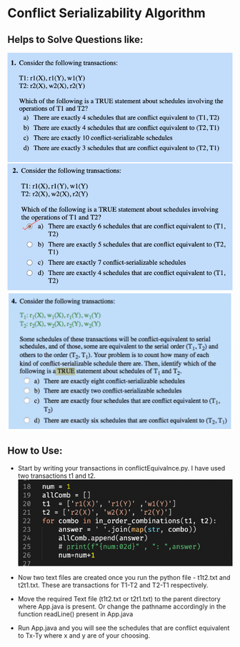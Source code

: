 # Conflict Serializability Algorithm
 
## Helps to Solve Questions like: 

![Alt text](./images/Question1.png "Question 1")
![Alt text](./images/Question2.png "Question 2")
![Alt text](./images/Question3.png "Question 3")
  
## How to Use:

- Start by writing your transactions in conflictEquivalnce.py. I have used two transactions t1 and t2. 
![Alt text](./images/pythonCode.png "Step 1")

- Now two text files are created once you run the python file - t1t2.txt and t2t1.txt. These are transactions for T1-T2 and T2-T1 respectively. 

- Move the required Text file (t1t2.txt or t2t1.txt) to the parent directory where App.java is present. Or change the pathname accordingly in the function readLine() present in App.java

- Run App.java and you will see the schedules that are conflict equivalent to Tx-Ty where x and y are of your choosing. 